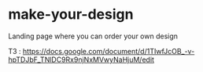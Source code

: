 # make-your-design
Landing page where you can order your own design

ТЗ : https://docs.google.com/document/d/1TIwfJcOB_-v-hpTDJbF_TNlDC9Rx9njNxMVwyNaHjuM/edit
